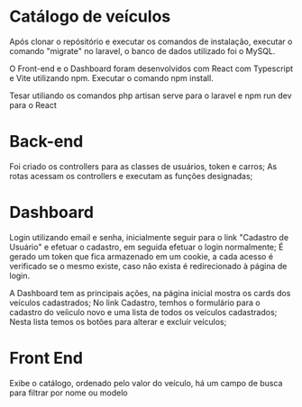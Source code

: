 # Catálogo de veículos

Após clonar o repósitório e executar os comandos de instalação, executar o comando "migrate" no laravel, o banco de dados utilizado foi o MySQL.

O Front-end e o Dashboard foram desenvolvidos com React com Typescript e Vite utilizando npm.
Executar o comando npm install.

Tesar utiliando os comandos php artisan serve para o laravel e npm run dev para o React

# Back-end

Foi criado os controllers para as classes de usuários, token e carros;
As rotas acessam os controllers e executam as funções designadas;

# Dashboard

Login utilizando email e senha, inicialmente seguir para o link "Cadastro de Usuário" e efetuar o cadastro, em seguida efetuar o login normalmente;
É gerado um token que fica armazenado em um cookie, a cada acesso é verificado se o mesmo existe, caso não exista é redirecionado à página de login.

A Dashboard tem as principais ações, na página inicial  mostra os cards dos veículos cadastrados;
No link Cadastro, temhos o formulário para o cadastro do veíiculo novo e uma lista de todos os veículos cadastrados;
Nesta lista temos os botões para alterar e excluír veículos;

# Front End

Exibe o catálogo, ordenado pelo valor do veículo, há um campo de busca para filtrar por nome ou modelo
